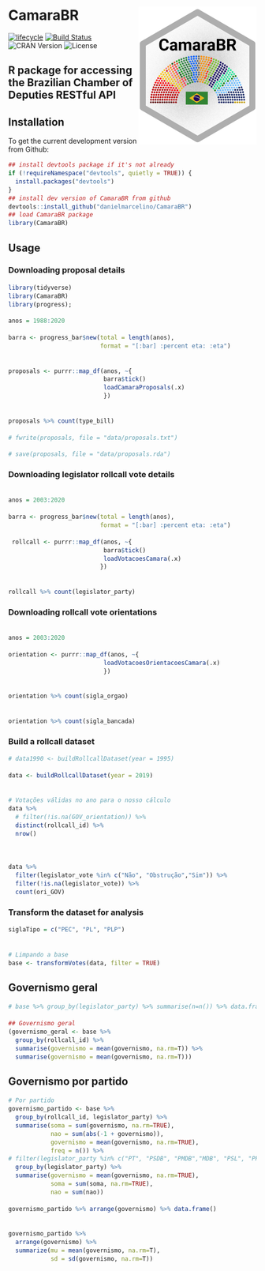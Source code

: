 
<!-- README.md is generated from README.Rmd. Please edit that file -->

# CamaraBR <img src="inst/figures/CamaraBR-logo.png" width="240px" align="right" />

[![lifecycle](https://img.shields.io/badge/lifecycle-experimental-orange.svg)](https://www.tidyverse.org/lifecycle/#experimental)
[![Build
Status](https://travis-ci.org/danielmarcelino/CamaraBR.svg?branch=master)](https://travis-ci.org/danielmarcelino/CamaraBR)
![CRAN Version](https://www.r-pkg.org/badges/version/CamaraBR)
![License](https://img.shields.io/badge/license-MIT-blueviolet.svg?style=flat)

## R package for accessing the Brazilian Chamber of Deputies RESTful API

## Installation

To get the current development version from Github:

``` r
## install devtools package if it's not already
if (!requireNamespace("devtools", quietly = TRUE)) {
  install.packages("devtools")
}
## install dev version of CamaraBR from github
devtools::install_github("danielmarcelino/CamaraBR")
## load CamaraBR package
library(CamaraBR)
```

## Usage

### Downloading proposal details

``` r
library(tidyverse)
library(CamaraBR)
library(progress);

anos = 1988:2020

barra <- progress_bar$new(total = length(anos), 
                          format = "[:bar] :percent eta: :eta")
      

proposals <- purrr::map_df(anos, ~{
                           barra$tick()
                           loadCamaraProposals(.x)
                           })


proposals %>% count(type_bill)

# fwrite(proposals, file = "data/proposals.txt")

# save(proposals, file = "data/proposals.rda")
```

### Downloading legislator rollcall vote details

``` r

anos = 2003:2020

barra <- progress_bar$new(total = length(anos), 
                          format = "[:bar] :percent eta: :eta")

 rollcall <- purrr::map_df(anos, ~{
                           barra$tick()
                           loadVotacoesCamara(.x)
                          })


rollcall %>% count(legislator_party)
```

### Downloading rollcall vote orientations

``` r

anos = 2003:2020

orientation <- purrr::map_df(anos, ~{
                           loadVotacoesOrientacoesCamara(.x)
                           })


orientation %>% count(sigla_orgao)


orientation %>% count(sigla_bancada)
```

### Build a rollcall dataset

``` r
# data1990 <- buildRollcallDataset(year = 1995)

data <- buildRollcallDataset(year = 2019)


# Votações válidas no ano para o nosso cálculo
data %>%
  # filter(!is.na(GOV_orientation)) %>%
  distinct(rollcall_id) %>%
  nrow()



data %>%
  filter(legislator_vote %in% c("Não", "Obstrução","Sim")) %>%
  filter(!is.na(legislator_vote)) %>%
  count(ori_GOV)
```

### Transform the dataset for analysis

``` r
siglaTipo = c("PEC", "PL", "PLP")


# Limpando a base
base <- transformVotes(data, filter = TRUE)
```

## Governismo geral

``` r
# base %>% group_by(legislator_party) %>% summarise(n=n()) %>% data.frame()

## Governismo geral
(governismo_geral <- base %>%
  group_by(rollcall_id) %>%
  summarise(governismo = mean(governismo, na.rm=T)) %>%
  summarise(governismo = mean(governismo, na.rm=T)))
```

## Governismo por partido

``` r
# Por partido
governismo_partido <- base %>%
  group_by(rollcall_id, legislator_party) %>%
  summarise(soma = sum(governismo, na.rm=TRUE),
            nao = sum(abs(-1 + governismo)),
            governismo = mean(governismo, na.rm=TRUE),
            freq = n()) %>%
# filter(legislator_party %in% c("PT", "PSDB", "PMDB","MDB", "PSL", "PP","PR","PSD", "DEM")) %>%
  group_by(legislator_party) %>%
  summarise(governismo = mean(governismo, na.rm=TRUE),
            soma = sum(soma, na.rm=TRUE),
            nao = sum(nao))

governismo_partido %>% arrange(governismo) %>% data.frame()


governismo_partido %>%
  arrange(governismo) %>%
  summarize(mu = mean(governismo, na.rm=T),
            sd = sd(governismo, na.rm=T))
```
